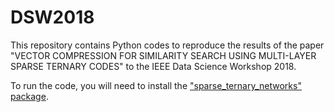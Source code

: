 # DSW2018

This repository contains Python codes to reproduce the results of the paper "VECTOR COMPRESSION FOR SIMILARITY SEARCH USING
MULTI-LAYER SPARSE TERNARY CODES" to the IEEE Data Science Workshop 2018. 

To run the code, you will need to install the ["sparse_ternary_networks" package](https://github.com/sssohrab/sparse_ternary_network). 
